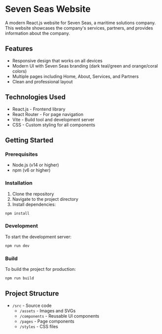# Seven Seas Website

A modern React.js website for Seven Seas, a maritime solutions company. This website showcases the company's services, partners, and provides information about the company.

## Features

- Responsive design that works on all devices
- Modern UI with Seven Seas branding (dark teal/green and orange/coral colors)
- Multiple pages including Home, About, Services, and Partners
- Clean and professional layout

## Technologies Used

- React.js - Frontend library
- React Router - For page navigation
- Vite - Build tool and development server
- CSS - Custom styling for all components

## Getting Started

### Prerequisites

- Node.js (v14 or higher)
- npm (v6 or higher)

### Installation

1. Clone the repository
2. Navigate to the project directory
3. Install dependencies:

```bash
npm install
```

### Development

To start the development server:

```bash
npm run dev
```

### Build

To build the project for production:

```bash
npm run build
```

## Project Structure

- `/src` - Source code
  - `/assets` - Images and SVGs
  - `/components` - Reusable UI components
  - `/pages` - Page components
  - `/styles` - CSS files
